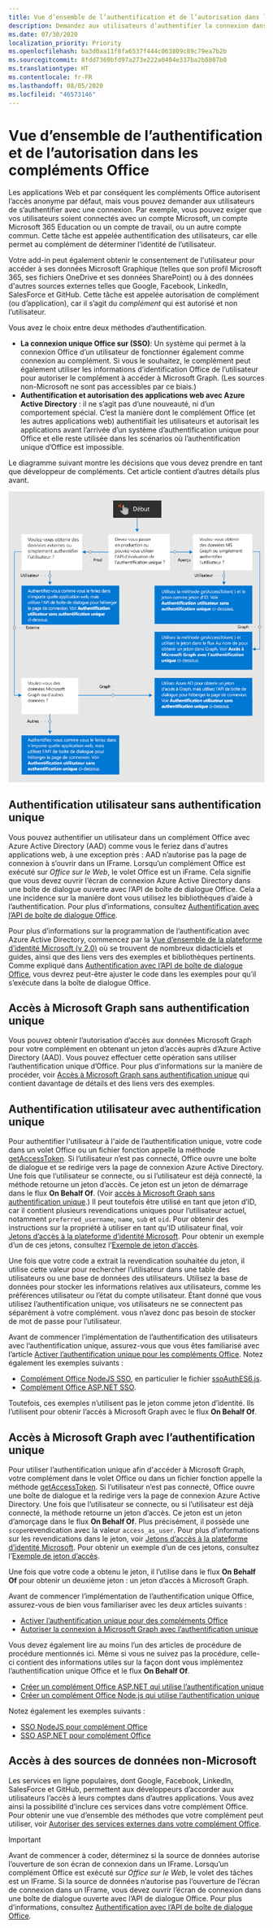 ```yaml
---
title: Vue d’ensemble de l’authentification et de l’autorisation dans les compléments Office
description: Demandez aux utilisateurs d’authentifier la connexion dans les applications Web et les Compléments Office.
ms.date: 07/30/2020
localization_priority: Priority
ms.openlocfilehash: ba3d0aa11f8fa6537f444c063809c89c79ea7b2b
ms.sourcegitcommit: 8fdd7369bfd97a273e222a0404e337ba2b8807b0
ms.translationtype: HT
ms.contentlocale: fr-FR
ms.lasthandoff: 08/05/2020
ms.locfileid: "46573146"
---
```

# <a name="overview-of-authentication-and-authorization-in-office-add-ins"></a>Vue d’ensemble de l’authentification et de l’autorisation dans les compléments Office

Les applications Web et par conséquent les compléments Office autorisent l’accès anonyme par défaut, mais vous pouvez demander aux utilisateurs de s’authentifier avec une connexion. Par exemple, vous pouvez exiger que vos utilisateurs soient connectés avec un compte Microsoft, un compte Microsoft 365 Education ou un compte de travail, ou un autre compte commun. Cette tâche est appelée authentification des utilisateurs, car elle permet au complément de déterminer l’identité de l’utilisateur.

Votre add-in peut également obtenir le consentement de l'utilisateur pour accéder à ses données Microsoft Graphique (telles que son profil Microsoft 365, ses fichiers OneDrive et ses données SharePoint) ou à des données d'autres sources externes telles que Google, Facebook, LinkedIn, SalesForce et GitHub. Cette tâche est appelée autorisation de complément (ou d’application), car il s’agit du *complément* qui est autorisé et non l’utilisateur.

Vous avez le choix entre deux méthodes d’authentification.

- **La connexion unique Office sur (SSO)**: Un système qui permet à la connexion Office d’un utilisateur de fonctionner également comme connexion au complément. Si vous le souhaitez, le complément peut également utiliser les informations d’identification Office de l’utilisateur pour autoriser le complément à accéder à Microsoft Graph. (Les sources non-Microsoft ne sont pas accessibles par ce biais.)
- **Authentification et autorisation des applications web avec Azure Active Directory** : il ne s’agit pas d’une nouveauté, ni d’un comportement spécial. C’est la manière dont le complément Office (et les autres applications web) authentifiait les utilisateurs et autorisait les applications avant l’arrivée d’un système d’authentification unique pour Office et elle reste utilisée dans les scénarios où l’authentification unique d’Office est impossible.

Le diagramme suivant montre les décisions que vous devez prendre en tant que développeur de compléments. Cet article contient d’autres détails plus avant.

![Image illustrant un organigramme des décisions pour activer l’authentification et l’autorisation dans les compléments Office](../images/authflowchart.png)

## <a name="user-authentication-without-sso"></a>Authentification utilisateur sans authentification unique

Vous pouvez authentifier un utilisateur dans un complément Office avec Azure Active Directory (AAD) comme vous le feriez dans d'autres applications web, à une exception près : AAD n’autorise pas la page de connexion à s’ouvrir dans un IFrame. Lorsqu’un complément Office est exécuté sur *Office sur le Web*, le volet Office est un iFrame. Cela signifie que vous devez ouvrir l’écran de connexion Azure Active Directory dans une boîte de dialogue ouverte avec l’API de boîte de dialogue Office. Cela a une incidence sur la manière dont vous utilisez les bibliothèques d’aide à l’authentification. Pour plus d’informations, consultez [Authentification avec l’API de boîte de dialogue Office](auth-with-office-dialog-api.md).

Pour plus d’informations sur la programmation de l’authentification avec Azure Active Directory, commencez par la [Vue d’ensemble de la plateforme d’identité Microsoft (v 2.0)](/azure/active-directory/develop/v2-overview) où se trouvent de nombreux didacticiels et guides, ainsi que des liens vers des exemples et bibliothèques pertinents. Comme expliqué dans [Authentification avec l’API de boîte de dialogue Office](auth-with-office-dialog-api.md), vous devrez peut-être ajuster le code dans les exemples pour qu’il s’exécute dans la boîte de dialogue Office.

## <a name="access-to-microsoft-graph-without-sso"></a>Accès à Microsoft Graph sans authentification unique

Vous pouvez obtenir l’autorisation d’accès aux données Microsoft Graph pour votre complément en obtenant un jeton d’accès auprès d’Azure Active Directory (AAD). Vous pouvez effectuer cette opération sans utiliser l’authentification unique d’Office. Pour plus d’informations sur la manière de procéder, voir [Accès à Microsoft Graph sans authentification unique](authorize-to-microsoft-graph-without-sso.md) qui contient davantage de détails et des liens vers des exemples.

## <a name="user-authentication-with-sso"></a>Authentification utilisateur avec authentification unique

Pour authentifier l'utilisateur à l'aide de l’authentification unique, votre code dans un volet Office ou un fichier fonction appelle la méthode [getAccessToken](/javascript/api/office-runtime/officeruntime.auth#getaccesstoken-options-). Si l’utilisateur n’est pas connecté, Office ouvre une boîte de dialogue et se redirige vers la page de connexion Azure Active Directory. Une fois que l’utilisateur se connecte, ou si l’utilisateur est déjà connecté, la méthode retourne un jeton d’accès. Ce jeton est un jeton de démarrage dans le flux **On Behalf Of**. (Voir [accès à Microsoft Graph sans authentification unique](#access-to-microsoft-graph-with-sso).) Il peut toutefois être utilisé en tant que jeton d’ID, car il contient plusieurs revendications uniques pour l’utilisateur actuel, notamment `preferred_username`, `name`, `sub` et `oid`. Pour obtenir des instructions sur la propriété à utiliser en tant qu’ID utilisateur final, voir [Jetons d’accès à la plateforme d’identité Microsoft](https://docs.microsoft.com/azure/active-directory/develop/access-tokens#payload-claims). Pour obtenir un exemple d’un de ces jetons, consultez l’[Exemple de jeton d’accès](sso-in-office-add-ins.md#example-access-token).

Une fois que votre code a extrait la revendication souhaitée du jeton, il utilise cette valeur pour rechercher l’utilisateur dans une table des utilisateurs ou une base de données des utilisateurs. Utilisez la base de données pour stocker les informations relatives aux utilisateurs, comme les préférences utilisateur ou l’état du compte utilisateur. Étant donné que vous utilisez l’authentification unique, vos utilisateurs ne se connectent pas séparément à votre complément. vous n’avez donc pas besoin de stocker de mot de passe pour l’utilisateur.

Avant de commencer l’implémentation de l’authentification des utilisateurs avec l’authentification unique, assurez-vous que vous êtes familiarisé avec l’article [Activer l’authentification unique pour les compléments Office](sso-in-office-add-ins.md). Notez également les exemples suivants :

- [Complément Office NodeJS SSO](https://github.com/OfficeDev/Office-Add-in-NodeJS-SSO), en particulier le fichier [ssoAuthES6.js](https://github.com/OfficeDev/Office-Add-in-NodeJS-SSO/blob/master/Complete/public/javascripts/ssoAuthES6.js).
- [Complément Office ASP.NET SSO](https://github.com/OfficeDev/Office-Add-in-ASPNET-SSO).

Toutefois, ces exemples n’utilisent pas le jeton comme jeton d’identité. Ils l’utilisent pour obtenir l’accès à Microsoft Graph avec le flux **On Behalf Of**.

## <a name="access-to-microsoft-graph-with-sso"></a>Accès à Microsoft Graph avec l’authentification unique

Pour utiliser l’authentification unique afin d'accéder à Microsoft Graph, votre complément dans le volet Office ou dans un fichier fonction appelle la méthode [getAccessToken](/javascript/api/office-runtime/officeruntime.auth#getaccesstoken-options-). Si l’utilisateur n’est pas connecté, Office ouvre une boîte de dialogue et la redirige vers la page de connexion Azure Active Directory. Une fois que l’utilisateur se connecte, ou si l’utilisateur est déjà connecté, la méthode retourne un jeton d’accès. Ce jeton est un jeton d’amorçage dans le flux **On Behalf Of**. Plus précisément, il possède une `scope`revendication avec la valeur `access_as_user`. Pour plus d’informations sur les revendications dans le jeton, voir [Jetons d’accès à la plateforme d’identité Microsoft](https://docs.microsoft.com/azure/active-directory/develop/access-tokens#payload-claims). Pour obtenir un exemple d’un de ces jetons, consultez l’[Exemple de jeton d’accès](sso-in-office-add-ins.md#example-access-token).

Une fois que votre code a obtenu le jeton, il l’utilise dans le flux **On Behalf Of** pour obtenir un deuxième jeton : un jeton d’accès à Microsoft Graph.

Avant de commencer l’implémentation de l’authentification unique Office, assurez-vous de bien vous familiariser avec les deux articles suivants :

- [Activer l’authentification unique pour des compléments Office](sso-in-office-add-ins.md)
- [Autoriser la connexion à Microsoft Graph avec l’authentification unique](authorize-to-microsoft-graph.md)

Vous devez également lire au moins l’un des articles de procédure de procédure mentionnés ici. Même si vous ne suivez pas la procédure, celle-ci contient des informations utiles sur la façon dont vous implémentez l’authentification unique Office et le flux **On Behalf Of**. 

- [Créer un complément Office ASP.NET qui utilise l’authentification unique](create-sso-office-add-ins-aspnet.md)
- [Créer un complément Office Node.js qui utilise l’authentification unique](create-sso-office-add-ins-nodejs.md)

Notez également les exemples suivants :

- [SSO NodeJS pour complément Office](https://github.com/OfficeDev/Office-Add-in-NodeJS-SSO)
- [SSO ASP.NET pour complément Office](https://github.com/OfficeDev/Office-Add-in-ASPNET-SSO)

## <a name="access-to-non-microsoft-data-sources"></a>Accès à des sources de données non-Microsoft

Les services en ligne populaires, dont Google, Facebook, LinkedIn, SalesForce et GitHub, permettent aux développeurs d’accorder aux utilisateurs l’accès à leurs comptes dans d’autres applications. Vous avez ainsi la possibilité d’inclure ces services dans votre complément Office. Pour obtenir une vue d’ensemble des méthodes que votre complément peut utiliser, voir [Autoriser des services externes dans votre complément Office](auth-external-add-ins.md).

> [!IMPORTANT]
> Avant de commencer à coder, déterminez si la source de données autorise l’ouverture de son écran de connexion dans un IFrame. Lorsqu’un complément Office est exécuté sur *Office sur le Web*, le volet des tâches est un IFrame. Si la source de données n’autorise pas l’ouverture de l’écran de connexion dans un IFrame, vous devez ouvrir l’écran de connexion dans une boîte de dialogue ouverte avec l’API de dialogue Office. Pour plus d’informations, consultez [Authentification avec l’API de boîte de dialogue Office](auth-with-office-dialog-api.md).
